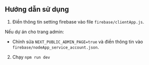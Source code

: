 ## Hướng dẫn sử dụng

1. Điền thông tin setting firebase vào file `firebase/clientApp.js`.

Nếu dự án cho trang admin:

- Chỉnh sửa `NEXT_PUBLIC_ADMIN_PAGE=true` và điền thông tin vào `firebase/nodeApp_service_account.json`.

2. Chạy `npm run dev`
